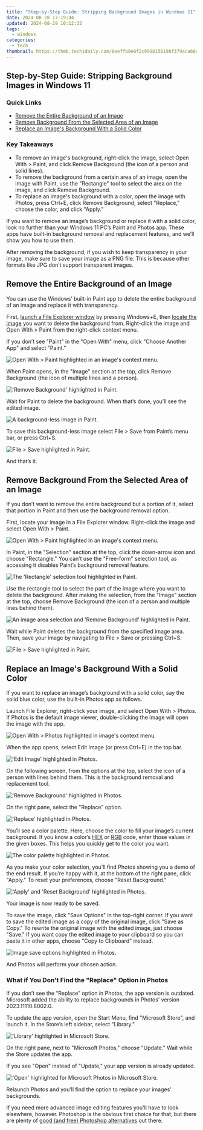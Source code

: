 ```yaml
---
title: "Step-by-Step Guide: Stripping Background Images in Windows 11"
date: 2024-08-28 17:19:44
updated: 2024-08-29 10:12:32
tags:
  - windows
categories:
  - tech
thumbnail: https://thmb.techidaily.com/8eeffb0e6f2c9998156198f379aca60dcf8cc0a8121a8e9ad6701616d8eaae16.jpg
---
```


## Step-by-Step Guide: Stripping Background Images in Windows 11

### Quick Links

* [Remove the Entire Background of an Image](https://screen-video-capture.techidaily.com/efficient-tactics-for-recording-vimeo-media/)
* [Remove Background From the Selected Area of an Image](https://apple-account.techidaily.com/apple-id-unlock-on-iphone-12-how-to-fix-it-by-drfone-ios/)
* [Replace an Image's Background With a Solid Color](https://youtube-data.techidaily.com/024-approved-profit-pinnacle-peak-your-income-by-monetizing-youtube-mobile-content/)

### Key Takeaways

* To remove an image's background, right-click the image, select Open With > Paint, and click Remove Background (the icon of a person and solid lines).
* To remove the background from a certain area of an image, open the image with Paint, use the "Rectangle" tool to select the area on the image, and click Remove Background.
* To replace an image's background with a color, open the image with Photos, press Ctrl+E, click Remove Background, select "Replace," choose the color, and click "Apply."

 If you want to remove an image’s background or replace it with a solid color, look no further than your Windows 11 PC’s Paint and Photos app. These apps have built-in background removal and replacement features, and we’ll show you how to use them.

 After removing the background, if you wish to keep transparency in your image, make sure to save your image as a PNG file. This is because other formats like JPG don’t support transparent images.

##  Remove the Entire Background of an Image

 You can use the Windows’ built-in Paint app to delete the entire background of an image and replace it with transparency. 

 First, [launch a File Explorer window](https://pokemon-go-android.techidaily.com/how-to-get-and-use-pokemon-go-promo-codes-on-realme-c67-4g-drfone-by-drfone-virtual-android/) by pressing Windows+E, then [locate the image](https://facebook-video-footage.techidaily.com/perfect-sources-for-dj-template-video-downloads-for-2024/) you want to delete the background from. Right-click the image and Open With > Paint from the right-click context menu.

 If you don’t see "Paint" in the "Open With" menu, click "Choose Another App" and select "Paint."

![Open With > Paint highlighted in an image's context menu.](https://static1.howtogeekimages.com/wordpress/wp-content/uploads/2024/01/1-open-photo-with-paint.jpg) 

 When Paint opens, in the "Image" section at the top, click Remove Background (the icon of multiple lines and a person).

!['Remove Background' highlighted in Paint.](https://static1.howtogeekimages.com/wordpress/wp-content/uploads/2024/01/2-remove-background-paint.jpg) 

 Wait for Paint to delete the background. When that’s done, you’ll see the edited image.

![A background-less image in Paint.](https://static1.howtogeekimages.com/wordpress/wp-content/uploads/2024/01/3-background-removed-paint.jpg) 

 To save this background-less image select File > Save from Paint’s menu bar, or press Ctrl+S.

![File > Save highlighted in Paint.](https://static1.howtogeekimages.com/wordpress/wp-content/uploads/2024/01/4-save-photo-paint.jpg) 

 And that’s it.

##  Remove Background From the Selected Area of an Image

 If you don’t want to remove the entire background but a portion of it, select that portion in Paint and then use the background removal option.

 First, locate your image in a File Explorer window. Right-click the image and select Open With > Paint.

![Open With > Paint highlighted in an image's context menu.](https://static1.howtogeekimages.com/wordpress/wp-content/uploads/2024/01/5-open-image-with-paint.jpg) 

 In Paint, in the "Selection" section at the top, click the down-arrow icon and choose "Rectangle." You can’t use the "Free-form" selection tool, as accessing it disables Paint’s background removal feature.

![The 'Rectangle' selection tool highlighted in Paint.](https://static1.howtogeekimages.com/wordpress/wp-content/uploads/2024/01/6-rectangle-selection-tool-paint.jpg) 

 Use the rectangle tool to select the part of the image where you want to delete the background. After making the selection, from the "Image" section at the top, choose Remove Background (the icon of a person and multiple lines behind them).

![An image area selection and 'Remove Background' highlighted in Paint.](https://static1.howtogeekimages.com/wordpress/wp-content/uploads/2024/01/7-select-image-area-paint.jpg) 

 Wait while Paint deletes the background from the specified image area. Then, save your image by navigating to File > Save or pressing Ctrl+S.

![File > Save highlighted in Paint.](https://static1.howtogeekimages.com/wordpress/wp-content/uploads/2024/01/8-save-edited-image-paint.jpg) 

##  Replace an Image's Background With a Solid Color

 If you want to replace an image’s background with a solid color, say the solid blue color, use the built-in Photos app as follows.

 Launch File Explorer, right-click your image, and select Open With > Photos. If Photos is the default image viewer, double-clicking the image will open the image with the app.

![Open With > Photos highlighted in image's context menu.](https://static1.howtogeekimages.com/wordpress/wp-content/uploads/2024/01/9-open-image-with-photos.jpg) 

 When the app opens, select Edit Image (or press Ctrl+E) in the top bar. 

!['Edit Image' highlighted in Photos.](https://static1.howtogeekimages.com/wordpress/wp-content/uploads/2024/01/10-edit-image-photos.jpg) 

 On the following screen, from the options at the top, select the icon of a person with lines behind them. This is the background removal and replacement tool.

!['Remove Background' highlighted in Photos.](https://static1.howtogeekimages.com/wordpress/wp-content/uploads/2024/01/11-remove-background-photos.jpg) 

 On the right pane, select the "Replace" option.

!['Replace' highlighted in Photos.](https://static1.howtogeekimages.com/wordpress/wp-content/uploads/2024/01/12-replace-background-photos.jpg) 

 You’ll see a color palette. Here, choose the color to fill your image’s current background. If you know a color’s [HEX](https://screen-capture.techidaily.com/updated-2024-approved-elite-group-of-high-speed-video-snapshot-apps/) or [RGB](https://extra-approaches.techidaily.com/in-2024-mastering-brand-collaboration-on-youtube/) code, enter those values in the given boxes. This helps you quickly get to the color you want.

![The color palette highlighted in Photos.](https://static1.howtogeekimages.com/wordpress/wp-content/uploads/2024/01/13-choose-color-photos.jpg) 

 As you make your color selection, you’ll find Photos showing you a demo of the end result. If you’re happy with it, at the bottom of the right pane, click "Apply." To reset your preferences, choose "Reset Background."

!['Apply' and 'Reset Background' highlighted in Photos.](https://static1.howtogeekimages.com/wordpress/wp-content/uploads/2024/01/14-apply-color-photos.jpg) 

 Your image is now ready to be saved.

 To save the image, click "Save Options" in the top-right corner. If you want to save the edited image as a copy of the original image, click "Save as Copy." To rewrite the original image with the edited image, just choose "Save." If you want copy the edited image to your clipboard so you can paste it in other apps, choose "Copy to Clipboard" instead. 

![Image save options highlighted in Photos.](https://static1.howtogeekimages.com/wordpress/wp-content/uploads/2024/01/15-save-edited-image-photos.jpg) 

 And Photos will perform your chosen action.

###  What if You Don't Find the "Replace" Option in Photos

 If you don’t see the “Replace” option in Photos, the app version is outdated. Microsoft added the ability to replace backgrounds in Photos’ version 2023.11110.8002.0.

 To update the app version, open the Start Menu, find "Microsoft Store", and launch it. In the Store’s left sidebar, select "Library."

!['Library' highlighted in Microsoft Store.](https://static1.howtogeekimages.com/wordpress/wp-content/uploads/2024/01/16-microsoft-store-library.jpg) 

 On the right pane, next to "Microsoft Photos," choose "Update." Wait while the Store updates the app.

 If you see "Open" instead of "Update," your app version is already updated.

!['Open' highlighted for Microsoft Photos in Microsoft Store.](https://static1.howtogeekimages.com/wordpress/wp-content/uploads/2024/01/17-update-photos-microsoft-store.jpg) 

 Relaunch Photos and you’ll find the option to replace your images’ backgrounds.

 If you need more advanced image editing features you'll have to look elsewhere, however. Photoshop is the obvious first choice for that, but there are plenty of [good (and free) Photoshop alternatives](https://facebook-clips.techidaily.com/new-2024-approved-tips-to-incorrante-tv-with-facebook-live-integration/) out there.

<ins class="adsbygoogle"
     style="display:block"
     data-ad-format="autorelaxed"
     data-ad-client="ca-pub-7571918770474297"
     data-ad-slot="1223367746"></ins>



<ins class="adsbygoogle"
     style="display:block"
     data-ad-client="ca-pub-7571918770474297"
     data-ad-slot="8358498916"
     data-ad-format="auto"
     data-full-width-responsive="true"></ins>
